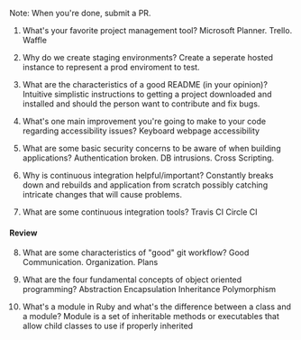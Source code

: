 Note: When you're done, submit a PR. 
  
  1. What's your favorite project management tool?
   Microsoft Planner. Trello. Waffle
   
  2. Why do we create staging environments?
   Create a seperate hosted instance to represent a prod enviroment to test.
   
  3. What are the characteristics of a good README (in your opinion)?
   Intuitive simplistic instructions to getting a project downloaded and installed and should the person want to contribute and fix bugs.
   
  4. What's one main improvement you're going to make to your code regarding accessibility issues?
   Keyboard webpage accessibility
   
  5. What are some basic security concerns to be aware of when building applications?
   Authentication broken.
   DB intrusions.
   Cross Scripting.
   
  6. Why is continuous integration helpful/important?
   Constantly breaks down and rebuilds and application from scratch possibly catching intricate changes that will cause problems.
   
  7. What are some continuous integration tools?
   Travis CI 
   Circle CI
  
  #### Review  
  
  8. What are some characteristics of "good" git workflow?
   Good Communication.
   Organization.
   Plans
   
  9. What are the four fundamental concepts of object oriented programming?
   Abstraction
   Encapsulation
   Inheritance
   Polymorphism
  10. What's a module in Ruby and what's the difference between a class and a module?
   Module is a set of inheritable methods or executables that allow child classes to use if properly inherited
